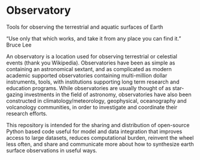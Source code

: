 # Observatory
Tools for observing the terrestrial and aquatic surfaces of Earth 

“Use only that which works, and take it from any place you can find it.” Bruce Lee

An observatory is a location used for observing terrestrial or celestial events (thank you Wikipedia). Observatories have been as simple as containing an astronomical sextant, and as complicated as modern academic supported observatories containing multi-million dollar instruments, tools, with institutions supporting long term research and education programs.  While observatories are usually thought of as star-gazing investments in the field of astronomy, observatories have also been constructed in climatology/meteorology, geophysical, oceanography and volcanology communities, in order to investigate and coordinate their research efforts.  

This repository is intended for the sharing and distribution of open-source Python based code useful for model and data integration that improves access to large datasets, reduces computational burden, reinvent the wheel less often, and share and communicate more about how to synthesize earth surface observations in useful ways.



